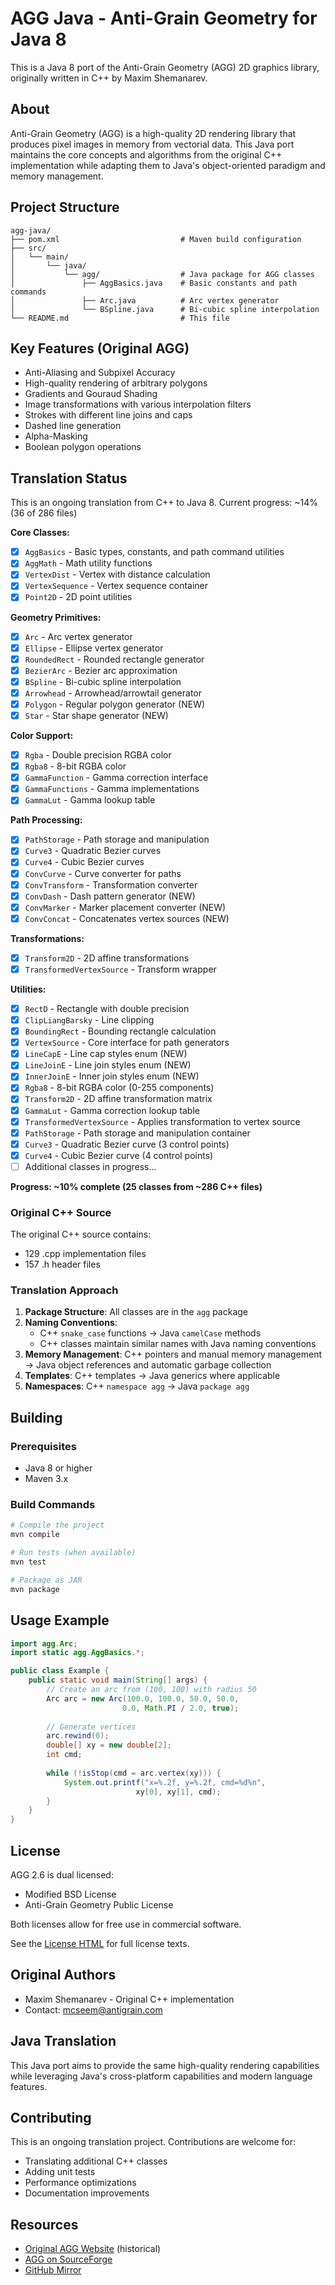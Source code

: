 # AGG Java - Anti-Grain Geometry for Java 8

This is a Java 8 port of the Anti-Grain Geometry (AGG) 2D graphics library, originally written in C++ by Maxim Shemanarev.

## About

Anti-Grain Geometry (AGG) is a high-quality 2D rendering library that produces pixel images in memory from vectorial data. This Java port maintains the core concepts and algorithms from the original C++ implementation while adapting them to Java's object-oriented paradigm and memory management.

## Project Structure

```
agg-java/
├── pom.xml                           # Maven build configuration
├── src/
│   └── main/
│       └── java/
│           └── agg/                  # Java package for AGG classes
│               ├── AggBasics.java    # Basic constants and path commands
│               ├── Arc.java          # Arc vertex generator
│               └── BSpline.java      # Bi-cubic spline interpolation
└── README.md                         # This file
```

## Key Features (Original AGG)

- Anti-Aliasing and Subpixel Accuracy
- High-quality rendering of arbitrary polygons
- Gradients and Gouraud Shading
- Image transformations with various interpolation filters
- Strokes with different line joins and caps
- Dashed line generation
- Alpha-Masking
- Boolean polygon operations

## Translation Status

This is an ongoing translation from C++ to Java 8. Current progress: ~14% (36 of 286 files)

**Core Classes:**
- [x] `AggBasics` - Basic types, constants, and path command utilities
- [x] `AggMath` - Math utility functions
- [x] `VertexDist` - Vertex with distance calculation
- [x] `VertexSequence` - Vertex sequence container
- [x] `Point2D` - 2D point utilities

**Geometry Primitives:**
- [x] `Arc` - Arc vertex generator
- [x] `Ellipse` - Ellipse vertex generator
- [x] `RoundedRect` - Rounded rectangle generator
- [x] `BezierArc` - Bezier arc approximation
- [x] `BSpline` - Bi-cubic spline interpolation
- [x] `Arrowhead` - Arrowhead/arrowtail generator
- [x] `Polygon` - Regular polygon generator (NEW)
- [x] `Star` - Star shape generator (NEW)

**Color Support:**
- [x] `Rgba` - Double precision RGBA color
- [x] `Rgba8` - 8-bit RGBA color
- [x] `GammaFunction` - Gamma correction interface
- [x] `GammaFunctions` - Gamma implementations
- [x] `GammaLut` - Gamma lookup table

**Path Processing:**
- [x] `PathStorage` - Path storage and manipulation
- [x] `Curve3` - Quadratic Bezier curves
- [x] `Curve4` - Cubic Bezier curves
- [x] `ConvCurve` - Curve converter for paths
- [x] `ConvTransform` - Transformation converter
- [x] `ConvDash` - Dash pattern generator (NEW)
- [x] `ConvMarker` - Marker placement converter (NEW)
- [x] `ConvConcat` - Concatenates vertex sources (NEW)

**Transformations:**
- [x] `Transform2D` - 2D affine transformations
- [x] `TransformedVertexSource` - Transform wrapper

**Utilities:**
- [x] `RectD` - Rectangle with double precision
- [x] `ClipLiangBarsky` - Line clipping
- [x] `BoundingRect` - Bounding rectangle calculation
- [x] `VertexSource` - Core interface for path generators
- [x] `LineCapE` - Line cap styles enum (NEW)
- [x] `LineJoinE` - Line join styles enum (NEW)
- [x] `InnerJoinE` - Inner join styles enum (NEW)
- [x] `Rgba8` - 8-bit RGBA color (0-255 components)
- [x] `Transform2D` - 2D affine transformation matrix
- [x] `GammaLut` - Gamma correction lookup table
- [x] `TransformedVertexSource` - Applies transformation to vertex source
- [x] `PathStorage` - Path storage and manipulation container
- [x] `Curve3` - Quadratic Bezier curve (3 control points)
- [x] `Curve4` - Cubic Bezier curve (4 control points)
- [ ] Additional classes in progress...

**Progress: ~10% complete (25 classes from ~286 C++ files)**

### Original C++ Source

The original C++ source contains:
- 129 .cpp implementation files
- 157 .h header files

### Translation Approach

1. **Package Structure**: All classes are in the `agg` package
2. **Naming Conventions**: 
   - C++ `snake_case` functions → Java `camelCase` methods
   - C++ classes maintain similar names with Java naming conventions
3. **Memory Management**: C++ pointers and manual memory management → Java object references and automatic garbage collection
4. **Templates**: C++ templates → Java generics where applicable
5. **Namespaces**: C++ `namespace agg` → Java `package agg`

## Building

### Prerequisites

- Java 8 or higher
- Maven 3.x

### Build Commands

```bash
# Compile the project
mvn compile

# Run tests (when available)
mvn test

# Package as JAR
mvn package
```

## Usage Example

```java
import agg.Arc;
import static agg.AggBasics.*;

public class Example {
    public static void main(String[] args) {
        // Create an arc from (100, 100) with radius 50
        Arc arc = new Arc(100.0, 100.0, 50.0, 50.0, 
                         0.0, Math.PI / 2.0, true);
        
        // Generate vertices
        arc.rewind(0);
        double[] xy = new double[2];
        int cmd;
        
        while (!isStop(cmd = arc.vertex(xy))) {
            System.out.printf("x=%.2f, y=%.2f, cmd=%d%n", 
                            xy[0], xy[1], cmd);
        }
    }
}
```

## License

AGG 2.6 is dual licensed:
- Modified BSD License
- Anti-Grain Geometry Public License

Both licenses allow for free use in commercial software.

See the [License HTML](https://github.com/ghaerr/agg-2.6/blob/master/agg-web/license/index.html) for full license texts.

## Original Authors

- Maxim Shemanarev - Original C++ implementation
- Contact: mcseem@antigrain.com

## Java Translation

This Java port aims to provide the same high-quality rendering capabilities while leveraging Java's cross-platform capabilities and modern language features.

## Contributing

This is an ongoing translation project. Contributions are welcome for:
- Translating additional C++ classes
- Adding unit tests
- Performance optimizations
- Documentation improvements

## Resources

- [Original AGG Website](http://www.antigrain.com) (historical)
- [AGG on SourceForge](https://sourceforge.net/projects/agg/)
- [GitHub Mirror](https://github.com/ghaerr/agg-2.6)
